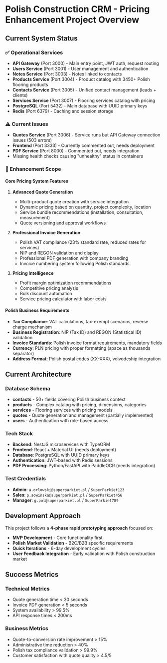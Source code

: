 # Polish Construction CRM - Pricing Enhancement Project Overview

## Current System Status

### ✅ Operational Services
- **API Gateway** (Port 3000) - Main entry point, JWT auth, request routing
- **Users Service** (Port 3001) - User management and authentication
- **Notes Service** (Port 3003) - Notes linked to contacts
- **Products Service** (Port 3004) - Product catalog with 3450+ Polish flooring products
- **Contacts Service** (Port 3005) - Unified contact management (leads + clients)
- **Services Service** (Port 3007) - Flooring services catalog with pricing
- **PostgreSQL** (Port 5432) - Main database with UUID primary keys
- **Redis** (Port 6379) - Caching and session storage

### ⚠️ Current Issues
- **Quotes Service** (Port 3006) - Service runs but API Gateway connection issues (503 errors)
- **Frontend** (Port 3333) - Currently commented out, needs deployment
- **PDF Service** (Port 8000) - Commented out, needs integration
- Missing health checks causing "unhealthy" status in containers

### 🎯 Enhancement Scope

#### Core Pricing System Features
1. **Advanced Quote Generation**
   - Multi-product quote creation with service integration
   - Dynamic pricing based on quantity, project complexity, location
   - Service bundle recommendations (installation, consultation, measurement)
   - Quote versioning and approval workflows

2. **Professional Invoice Generation**  
   - Polish VAT compliance (23% standard rate, reduced rates for services)
   - NIP and REGON validation and display
   - Professional PDF generation with company branding
   - Invoice numbering system following Polish standards

3. **Pricing Intelligence**
   - Profit margin optimization recommendations
   - Competitive pricing analysis
   - Bulk discount automation
   - Service pricing calculator with labor costs

#### Polish Business Requirements
- **Tax Compliance**: VAT calculations, tax-exempt scenarios, reverse charge mechanism
- **Business Registration**: NIP (Tax ID) and REGON (Statistical ID) validation
- **Invoice Standards**: Polish invoice format requirements, mandatory fields
- **Currency**: PLN pricing with proper formatting (space as thousands separator)
- **Address Format**: Polish postal codes (XX-XXX), voivodeship integration

## Current Architecture

### Database Schema
- **contacts** - 50+ fields covering Polish business context
- **products** - Complex catalog with pricing, dimensions, categories
- **services** - Flooring services with pricing models
- **quotes** - Quote generation and management (partially implemented)
- **users** - Authentication with role-based access

### Tech Stack
- **Backend**: NestJS microservices with TypeORM
- **Frontend**: React + Material UI (needs deployment)
- **Database**: PostgreSQL with UUID primary keys
- **Authentication**: JWT-based with Redis sessions
- **PDF Processing**: Python/FastAPI with PaddleOCR (needs integration)

### Test Credentials
- **Admin**: `a.orlowski@superparkiet.pl` / `SuperParkiet123`
- **Sales**: `p.sowinska@superparkiet.pl` / `SuperParkiet456`
- **Manager**: `g.pol@superparkiet.pl` / `SuperParkiet789`

## Development Approach

This project follows a **4-phase rapid prototyping approach** focused on:
- **MVP Development** - Core functionality first
- **Polish Market Validation** - B2C/B2B specific requirements
- **Quick Iterations** - 6-day development cycles
- **User Feedback Integration** - Early validation with Polish construction market

## Success Metrics

### Technical Metrics
- Quote generation time < 30 seconds
- Invoice PDF generation < 5 seconds  
- System availability > 99.5%
- API response times < 200ms

### Business Metrics
- Quote-to-conversion rate improvement > 15%
- Administrative time reduction > 40%
- Polish tax compliance validation > 99.9%
- Customer satisfaction with quote quality > 4.5/5